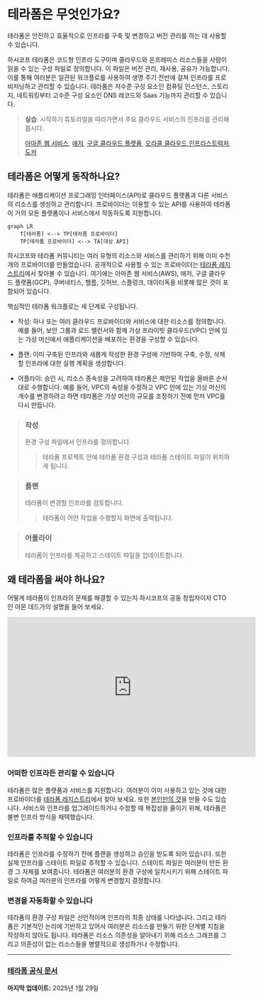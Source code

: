 # 테라폼은 무엇인가요?

테라폼은 안전하고 효율적으로 인프라를 구축 및 변경하고 버전 관리를 하는 데 사용할 수 있습니다.

하시코프 테라폼은 코드형 인프라 도구이며 클라우드와 온프레미스 리소스들을 사람이 읽을 수 있는 구성 파일로 정의합니다. 이 파일은 버전 관리, 재사용, 공유가 가능합니다. 이를 통해 여러분은 일관된 워크플로를 사용하여 생명 주기 전반에 걸쳐 인프라를 프로비저닝하고 관리할 수 있습니다. 테라폼은 저수준 구성 요소인 컴퓨팅 인스턴스, 스토리지, 네트워킹부터 고수준 구성 요소인 DNS 레코드와 Saas 기능까지 관리할 수 있습니다.

> **실습**: 시작하기 튜토리얼을 따라가면서 주요 클라우드 서비스의 인프라를 관리해 봅시다.
>
> <!-- TODO Link the document below after translating it -->
> [아마존 웹 서비스](https://developer.hashicorp.com/terraform/tutorials/aws-get-started), [애저](https://developer.hashicorp.com/terraform/tutorials/azure-get-started), [구글 클라우드 플랫폼](https://developer.hashicorp.com/terraform/tutorials/gcp-get-started), [오라클 클라우드 인프라스트럭처](https://developer.hashicorp.com/terraform/tutorials/oci-get-started), [도커](https://developer.hashicorp.com/terraform/tutorials/docker-get-started)

## 테라폼은 어떻게 동작하나요?

테라폼은 애플리케이션 프로그래밍 인터페이스(API)로 클라우드 플랫폼과 다른 서비스의 리소스를 생성하고 관리합니다. 프로바이더는 이용할 수 있는 API를 사용하여 테라폼이 거의 모든 플랫폼이나 서비스에서 작동하도록 지원합니다.

``` mermaid
graph LR
    T[테라폼] <--> TP[테라폼 프로바이더]
    TP[테라폼 프로바이더] <--> TA[대상 API]
```

하시코프와 테라폼 커뮤니티는 여러 유형의 리소스와 서비스를 관리하기 위해 이미 수천 개의 프로바이더를 만들었습니다. 공개적으로 사용할 수 있는 프로바이더는 [테라폼 레지스트리](https://registry.terraform.io/)에서 찾아볼 수 있습니다. 여기에는 아마존 웹 서비스(AWS), 애저, 구글 클라우드 플랫폼(GCP), 쿠버네티스, 헬름, 깃허브, 스플렁크, 데이터독을 비롯해 많은 것이 포함되어 있습니다.

핵심적인 테라폼 워크플로는 세 단계로 구성됩니다.

- 작성: 하나 또는 여러 클라우드 프로바이더와 서비스에 대한 리소스를 정의합니다. 예를 들어, 보안 그룹과 로드 밸런서와 함께 가상 프라이빗 클라우드(VPC) 안에 있는 가상 머신에서 애플리케이션을 배포하는 환경을 구성할 수 있습니다.

- 플랜: 이미 구축된 인프라와 새롭게 작성한 환경 구성에 기반하여 구축, 수정, 삭제할 인프라에 대한 실행 계획을 생성합니다.

- 어플라이: 승인 시, 리소스 종속성을 고려하여 테라폼은 제안된 작업을 올바른 순서대로 수행합니다. 예를 들어, VPC의 속성을 수정하고 VPC 안에 있는 가상 머신의 개수를 변경하려고 하면 테라폼은 가상 머신의 규모를 조정하기 전에 먼저 VPC를 다시 만듭니다.

> ### 작성
>
> 환경 구성 파일에서 인프라를 정의합니다.
>> 테라폼 프로젝트 안에 테라폼 환경 구성과 테라폼 스테이트 파일이 위치하게 됩니다.

> ### 플랜
>
> 테라폼이 변경할 인프라를 검토합니다.
>> 테라폼이 어떤 작업을 수행할지 화면에 출력됩니다.

> ### 어플라이
>
> 테라폼이 인프라를 제공하고 스테이트 파일을 업데이트합니다.

## 왜 테라폼을 써야 하나요?

어떻게 테라폼이 인프라의 문제를 해결할 수 있는지 하시코프의 공동 창립자이자 CTO인 아몬 데드가의 설명을 들어 보세요.

<iframe width="560" height="315" src="https://www.youtube.com/embed/h970ZBgKINg?si=OB150qxOpv5kdGgb" title="YouTube video player" frameborder="0" allow="accelerometer; autoplay; clipboard-write; encrypted-media; gyroscope; picture-in-picture; web-share" referrerpolicy="strict-origin-when-cross-origin" allowfullscreen></iframe>

### 어떠한 인프라든 관리할 수 있습니다

테라폼은 많은 플랫폼과 서비스를 지원합니다. 여러분이 이미 사용하고 있는 것에 대한 프로바이더를 [테라폼 레지스트리](https://registry.terraform.io/)에서 찾아 보세요. 또한 [본인만의 것](https://developer.hashicorp.com/terraform/plugin)을 만들 수도 있습니다. 서비스와 인프라를 업그레이드하거나 수정할 때 복잡성을 줄이기 위해, 테라폼은 불변 인프라 방식을 채택했습니다.

### 인프라를 추적할 수 있습니다

테라폼은 인프라를 수정하기 전에 플랜을 생성하고 승인을 받도록 되어 있습니다. 또한 실제 인프라를 스테이트 파일로 추적할 수 있습니다. 스테이트 파일은 여러분이 만든 환경 그 자체를 보여줍니다. 테라폼은 여러분의 환경 구성에 일치시키기 위해 스테이트 파일로 하여금 여러분의 인프라를 어떻게 변경할지 결정합니다.

### 변경을 자동화할 수 있습니다

테라폼의 환경 구성 파일은 선언적이며 인프라의 최종 상태를 나타냅니다. 그리고 테라폼은 기본적인 논리에 기반하고 있어서 여러분은 리소스를 만들기 위한 단계별 지침을 작성하지 않아도 됩니다. 테라폼은 리소스 의존성을 알아내기 위해 리소스 그래프를 그리고 의존성이 없는 리소스들을 병렬적으로 생성하거나 수정합니다.

---

### [테라폼 공식 문서](https://developer.hashicorp.com/terraform/intro)

**마지막 업데이트:** 2025년 1월 29일